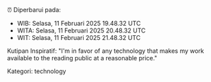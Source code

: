 ⏰ Diperbarui pada:
- WIB: Selasa, 11 Februari 2025 19.48.32 UTC
- WITA: Selasa, 11 Februari 2025 20.48.32 UTC
- WIT: Selasa, 11 Februari 2025 21.48.32 UTC

Kutipan Inspiratif:
"I'm in favor of any technology that makes my work available to the reading public at a reasonable price."


Kategori: technology

